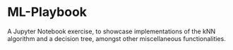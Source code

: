 # ML-Playbook
A Jupyter Notebook exercise, to showcase implementations of the kNN algorithm and a decision tree, amongst other miscellaneous functionalities.
